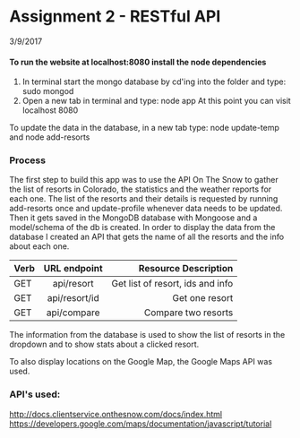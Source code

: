 # Assignment 2 - RESTful API 
3/9/2017

#### To run the website at localhost:8080 install the node dependencies 
1. In terminal start the mongo database by cd'ing into the folder and type: sudo mongod
2. Open a new tab in terminal and type: node app
At this point you can visit localhost 8080

To update the data in the database, in a new tab type: node update-temp and node add-resorts 

### Process
The first step to build this app was to use the API On The Snow to gather the list of resorts in Colorado, the statistics and the weather reports for each one. The list of the resorts and their details is requested by running add-resorts once and update-profile whenever data needs to be updated. Then it gets saved in the MongoDB database with Mongoose and a model/schema of the db is created. In order to display the data from the database I created an API that gets the name of all the resorts and the info about each one.

| Verb| URL endpoint     | Resource Description            |
| ----|:----------------:| -------------------------------:|
| GET | api/resort       | Get list of resort, ids and info|
| GET | api/resort/id    | Get one resort                  |
| GET | api/compare      | Compare two resorts             |

The information from the database is used to show the list of resorts in the dropdown and to show stats about a clicked resort. 

To also display locations on the Google Map, the Google Maps API was used.

### API's used:
http://docs.clientservice.onthesnow.com/docs/index.html
https://developers.google.com/maps/documentation/javascript/tutorial
